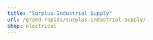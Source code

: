 ```yaml
---
title: "Surplus Industrial Supply"
url: /grand-rapids/surplus-industrial-supply/
shop: electrical
---
```

